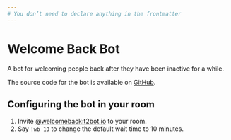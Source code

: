 ```yaml
---
# You don’t need to declare anything in the frontmatter
---
```


# Welcome Back Bot

A bot for welcoming people back after they have been inactive for a while.

The source code for the bot is available on [GitHub](https://github.com/turt2live/matrix-welcome-back-bot).


## Configuring the bot in your room

1. Invite [@welcomeback:t2bot.io](https://matrix.to/#/@welcomeback:t2bot.io) to your room.
2. Say `!wb 10` to change the default wait time to 10 minutes.
